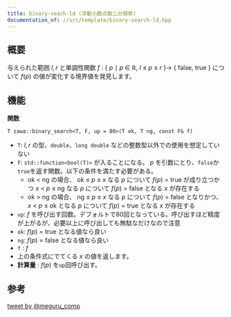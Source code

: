 ```yaml
---
title: binary-seach-ld (浮動小数点数二分探索)
documentation_of: //src/template/binary-search-ld.hpp
---
```


## 概要

与えられた範囲 $l, r$ と単調性関数 $f\ :\ \{\ p\ \mid\ p\ \in\ \mathbb{R},\ l\ \le\ p\ \le\ r\ \} \rightarrow\ \{\ \text{false},\ \text{true}\ \}$ について $f(p)$ の値が変化する境界値を発見します。


## 機能

**関数**

`T zawa::binary_search<T, F, up = 80>(T ok, T ng, const F& f)`
- `T`: $l, r$ の型、`double`、`long double` などの整数型以外での使用を想定していない
- `F`: `std::function<bool(T)>` が入ることになる。 $p$ を引数にとり、`false`か`true`を返す関数。以下の条件を満たす必要がある。
	- $\text{ok}\ <\ \text{ng}$ の場合、 $\text{ok}\ \le\ p\ \le\ x$ なる $p$ について $f(p)\ =\ \text{true}$ が成り立つかつ $x\ <\ p\ \le\ \text{ng}$ なる $p$ について $f(p)\ =\ \text{false}$ となる $x$ が存在する
	- $\text{ok}\ >\ \text{ng}$ の場合、 $\text{ng}\ \le\ p\ \le\ x$ なる $p$ について $f(p)\ =\ \text{false}$ となりかつ、 $x\ <\ p\ \le\ \text{ok}$ となる $p$ について $f(p)\ =\ \text{true}$ となる $x$ が存在する
- `up`: $f$ を呼び出す回数。デフォルトで80回となっている。呼び出すほど精度が上がるが、必要以上に呼び出しても無駄なだけなので注意
- `ok`: $f(p)\ =\ \text{true}$ となる値なら良い
- `ng`: $f(p)\ =\ \text{false}$ となる値なら良い
- `f` : $f$
- 上の条件式にでてくる $x$ の値を返します。
- **計算量** : $f(p)$ を`up`回呼び出す。

## 参考

[tweet by @meguru_comp](https://twitter.com/meguru_comp/status/697008509376835584)
